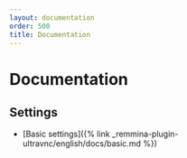 ```yaml
---
layout: documentation
order: 500
title: Documentation
---
```

# Documentation

## Settings

* [Basic settings]({% link _remmina-plugin-ultravnc/english/docs/basic.md %})
